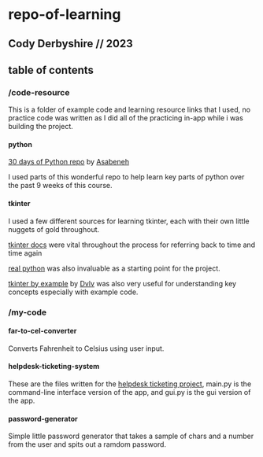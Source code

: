 # repo-of-learning

## Cody Derbyshire // 2023

## table of contents

### /code-resource

This is a folder of example code and learning resource links that I used, no practice code was written as I did all of the practicing in-app while i was building the project.

#### **python**

[30 days of Python repo](https://github.com/Asabeneh/30-Days-Of-Python) by [Asabeneh](https://github.com/Asabeneh)

I used parts of this wonderful repo to help learn key parts of python over the past 9 weeks of this course.

#### **tkinter**

I used a few different sources for learning tkinter, each with their own little nuggets of gold throughout.

[tkinter docs](https://tkdocs.com/tutorial/widgets.html) were vital throughout the process for referring back to time and time again

[real python](https://realpython.com/python-gui-tkinter/) was also invaluable as a starting point for the project.

[tkinter by example](https://github.com/Dvlv/Tkinter-By-Example) by [Dvlv](https://github.com/Dvlv) was also very useful for understanding key concepts especially with example code.

### /my-code

#### **far-to-cel-converter**

Converts Fahrenheit to Celsius using user input.

#### **helpdesk-ticketing-system**

These are the files written for the [helpdesk ticketing project](https://github.com/Cody-Derbyshire/helpdesk-ticketing-system), main.py is the command-line interface version of the app, and gui.py is the gui version of the app.

#### **password-generator**

Simple little password generator that takes a sample of chars and a number from the user and spits out a ramdom password.

